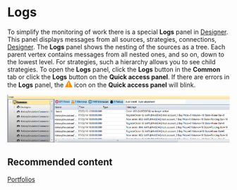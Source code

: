 # Logs

To simplify the monitoring of work there is a special **Logs** panel in [Designer](Designer.md). This panel displays messages from all sources, strategies, connections, [Designer](Designer.md). The **Logs** panel shows the nesting of the sources as a tree. Each parent vertex contains messages from all nested ones, and so on, down to the lowest level. For strategies, such a hierarchy allows you to see child strategies. To open the **Logs** panel, click the **Logs** button in the **Common** tab or click the **Logs** button on the **Quick access panel**. If there are errors in the **Logs** panel, the ![Designer Panel Logs 00](../images/Designer_Panel_Logs_00.png) icon on the **Quick access panel** will blink.

![Designer Panel Logs 01](../images/Designer_Panel_Logs_01.png)

## Recommended content

[Portfolios](Designer_Panel_Portfolios.md)
